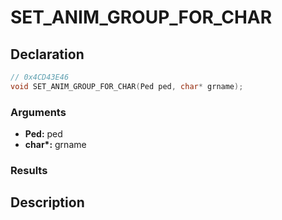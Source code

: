# SET_ANIM_GROUP_FOR_CHAR

## Declaration
```cpp
// 0x4CD43E46
void SET_ANIM_GROUP_FOR_CHAR(Ped ped, char* grname);
```

### Arguments
- **Ped:** ped
- **char\*:** grname

### Results

## Description
